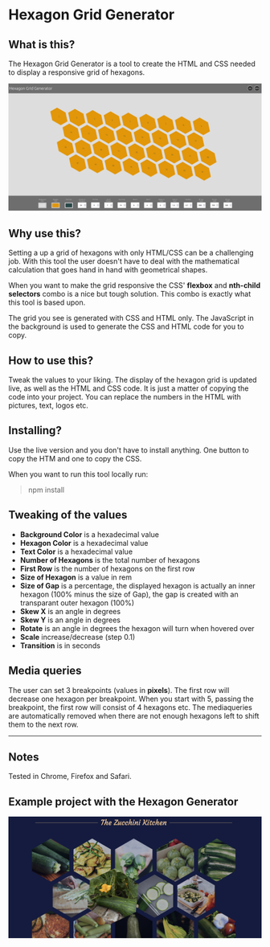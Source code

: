 # Hexagon Grid Generator

## What is this?

The Hexagon Grid Generator is a tool to create the HTML and CSS needed to display a responsive grid of hexagons.

!['screenshot of the hexagon genrator'](./img/hexagonGridGenerator.png)

## Why use this?

Setting a up a grid of hexagons with only HTML/CSS can be a challenging job. With this tool the user doesn't have to deal with the mathematical calculation that goes hand in hand with geometrical shapes.

When you want to make the grid responsive the CSS' **flexbox** and **nth-child selectors** combo is a nice but tough solution. This combo is exactly what this tool is based upon.

The grid you see is generated with CSS and HTML only. The JavaScript in the background is used to generate the CSS and HTML code for you to copy.

## How to use this?

Tweak the values to your liking. The display of the hexagon grid is updated live, as well as the HTML and CSS code. It is just a matter of copying the code into your project. You can replace the numbers in the HTML with pictures, text, logos etc.

## Installing?

Use the live version and you don't have to install anything. One button to copy the HTM and one to copy the CSS.

When you want to run this tool locally run:

> npm install

## Tweaking of the values

- **Background Color** is a hexadecimal value
- **Hexagon Color** is a hexadecimal value
- **Text Color** is a hexadecimal value
- **Number of Hexagons** is the total number of hexagons
- **First Row** is the number of hexagons on the first row
- **Size of Hexagon** is a value in rem
- **Size of Gap** is a percentage, the displayed hexagon is actually an inner hexagon (100% minus the size of Gap), the gap is created with an transparant outer hexagon (100%)
- **Skew X** is an angle in degrees
- **Skew Y** is an angle in degrees
- **Rotate** is an angle in degrees the hexagon will turn when hovered over
- **Scale** increase/decrease (step 0.1)
- **Transition** is in seconds

## Media queries

The user can set 3 breakpoints (values in **pixels**).
The first row will decrease one hexagon per breakpoint. When you start with 5, passing the breakpoint, the first row will consist of 4 hexagons etc. The mediaqueries are automatically removed when there are not enough hexagons left to shift them to the next row.

---

## Notes

Tested in Chrome, Firefox and Safari.

## Example project with the Hexagon Generator

!['screenshot of the project made with the hexagon generator'](./img/zucchini-hexagons.png)
